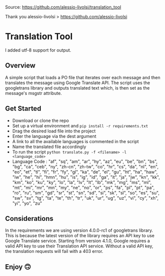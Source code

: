 Source: https://github.com/alessio-livolsi/translation_tool

Thank you alessio-livolsi > https://github.com/alessio-livolsi


# Translation Tool

I added utf-8 support for output.

## Overview
A simple script that loads a PO file that iterates over each message and then translates the message using Google Translate API. 
The script uses the googletrans library and outputs translated text which, is then set as the message's msgstr attribute.

## Get Started
- Download or clone the repo
- Set up a virtual environment and `pip install -r requirements.txt`
- Drag the desired load file into the project
- Enter the language via the dest argument 
- A link to all the available languages is commented in the script
- Name the translated file accordingly
- To run the script `python translate.py -f <filename> -l <language_code>`
- Language Code : "af", "sq", "am", "ar", "hy", "az", "eu", "be", "bn", "bs", "bg", "ca", "ceb", "ny", "zh-cn", "zh-tw", "co", "hr", "cs", "da", "nl", "en", "eo", "et", "tl", "fi", "fr", "fy", "gl", "ka", "de", "el", "gu", "ht", "ha", "haw", "iw", "he", "hi", "hmn", "hu", "is", "ig", "id", "ga", "it", "ja", "jw", "kn", "kk", "km", "ko", "ku", "ky", "lo", "la", "lv", "lt", "lb", "mk", "mg", "ms", "ml", "mt", "mi", "mr", "mn", "my", "ne", "no", "or", "ps", "fa", "pl", "pt", "pa", "ro", "ru", "sm", "gd", "sr", "st", "sn", "sd", "si", "sk", "sl", "so", "es", "su", "sw", "sv", "tg", "ta", "te", "th", "tr", "uk", "ur", "ug", "uz", "vi", "cy", "xh", "yi", "yo", "zu"

## Considerations
In the requirements we are using version 4.0.0-rc1 of googletrans library. This is because the latest version of the library requires an API key to use Google Translate service.
Starting from version 4.1.0, Google requires a valid API key to use their Translation API service. Without a valid API key, the translation requests will fail with a 403 error. 

## Enjoy 🙃
